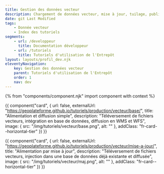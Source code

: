 ```yaml
---
title: Gestion des données vecteur
description: Chargement de données vecteur, mise à jour, tuilage, publication en WMS, WFS et TMS
date: git Last Modified
tags:
    - Donnée vecteur
    - Index des tutoriels
segments:
    - url: /developpeur
      title: Documentation développeur
    - url: /tutoriels
      title: Tutoriels d'utilisation de l'Entrepôt
layout: layouts/profil_dev.njk
eleventyNavigation:
    key: Gestion des données vecteur
    parent: Tutoriels d'utilisation de l'Entrepôt
    order: 1
    nav: dev
---
```


{% from "components/component.njk" import component with context %}

<div class="fr-grid-row--gutters fr-mb-1w">

<div class="fr-col fr-col-md-12">

{{ component("card", {
    url: false,
    externalUrl: "https://geoplateforme.github.io/tutoriels/production/vecteur/base/",
    title: "Alimentation et diffusion simple",
    description: "Téléversement de fichiers vecteurs, intégration en base de données, diffusion en WMS et WFS",
    image: {
        src: "/img/tutoriels/vecteur/base.png",
        alt: ""
    },
    addClass: "fr-card--horizontal-tier"
}) }}

</div>

<div class="fr-col fr-col-md-12">

{{ component("card", {
    url: false,
    externalUrl: "https://geoplateforme.github.io/tutoriels/production/vecteur/mise-a-jour/",
    title: "Alimentation par mise à jour",
    description: "Téléversement de fichiers vecteurs, injection dans une base de données déjà existante et diffusée",
    image: {
        src: "/img/tutoriels/vecteur/maj.png",
        alt: ""
    },
    addClass: "fr-card--horizontal-tier"
}) }}

</div>

</div>
